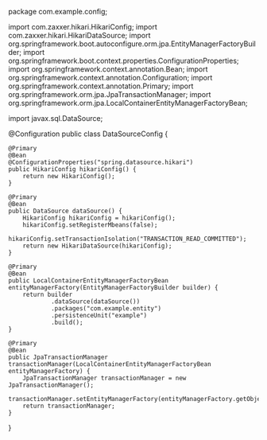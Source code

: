 package com.example.config;

import com.zaxxer.hikari.HikariConfig;
import com.zaxxer.hikari.HikariDataSource;
import org.springframework.boot.autoconfigure.orm.jpa.EntityManagerFactoryBuilder;
import org.springframework.boot.context.properties.ConfigurationProperties;
import org.springframework.context.annotation.Bean;
import org.springframework.context.annotation.Configuration;
import org.springframework.context.annotation.Primary;
import org.springframework.orm.jpa.JpaTransactionManager;
import org.springframework.orm.jpa.LocalContainerEntityManagerFactoryBean;

import javax.sql.DataSource;

@Configuration
public class DataSourceConfig {

    @Primary
    @Bean
    @ConfigurationProperties("spring.datasource.hikari")
    public HikariConfig hikariConfig() {
        return new HikariConfig();
    }

    @Primary
    @Bean
    public DataSource dataSource() {
        HikariConfig hikariConfig = hikariConfig();
        hikariConfig.setRegisterMbeans(false);
        hikariConfig.setTransactionIsolation("TRANSACTION_READ_COMMITTED");
        return new HikariDataSource(hikariConfig);
    }

    @Primary
    @Bean
    public LocalContainerEntityManagerFactoryBean entityManagerFactory(EntityManagerFactoryBuilder builder) {
        return builder
                .dataSource(dataSource())
                .packages("com.example.entity")
                .persistenceUnit("example")
                .build();
    }

    @Primary
    @Bean
    public JpaTransactionManager transactionManager(LocalContainerEntityManagerFactoryBean entityManagerFactory) {
        JpaTransactionManager transactionManager = new JpaTransactionManager();
        transactionManager.setEntityManagerFactory(entityManagerFactory.getObject());
        return transactionManager;
    }
}
